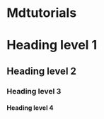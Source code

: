 # Mdtutorials
# Heading level 1

<h2>Heading level 2</h2>

<h3>Heading level 3</h3>

#### Heading level 4
